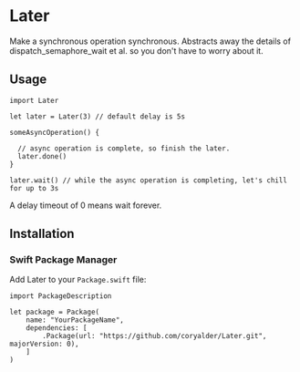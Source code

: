
# Later

Make a synchronous operation synchronous. Abstracts away the details of dispatch_semaphore_wait et al. so you don't have to worry about it.

## Usage

    import Later
    
    let later = Later(3) // default delay is 5s
    
    someAsyncOperation() {
      
      // async operation is complete, so finish the later.
      later.done()
    }
    
    later.wait() // while the async operation is completing, let's chill for up to 3s

A delay timeout of 0 means wait forever.

## Installation

### Swift Package Manager

Add Later to your `Package.swift` file:

    import PackageDescription

    let package = Package(
        name: "YourPackageName",
        dependencies: [
            .Package(url: "https://github.com/coryalder/Later.git", majorVersion: 0),
        ]
    )









